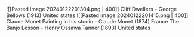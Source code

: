 ![[Pasted image 20240122201304.png | 400]]
Cliff Dwellers - George Bellows (1913) United states
![[Pasted image 20240122201415.png | 400]]
Claude Monet Painting in his studio - Claude Monet (1874) France
The Banjo Lesson - Henry Ossawa Tanner (1893) United states


